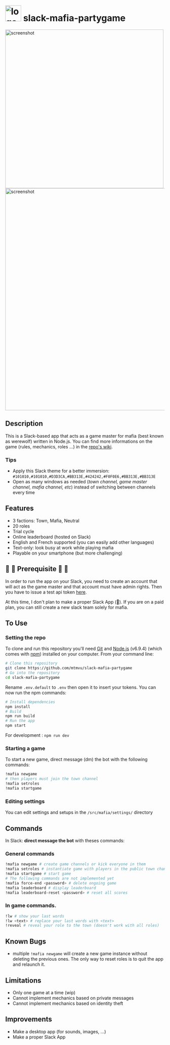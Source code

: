 # <img src="docs/img/game_master.png" alt="logo" width="50"/> slack-mafia-partygame

<img src="docs/img/slack.png" alt="screenshot" width="500"/>

<img src="docs/img/framer.png" alt="screenshot" width="700"/>

## Description

This is a Slack-based app that acts as a game master for mafia (best known as werewolf) written in Node.js. You can find more informations on the game (rules, mechanics, roles ...) in the [repo's wiki](https://github.com/mtmvu/slack-mafia-partygame/wiki).


### Tips
- Apply this Slack theme for a better immersion:
`#101010,#101010,#D3D3CA,#BB313E,#424242,#F0F0E6,#BB313E,#BB313E`
- Open as many windows as needed (*town channel, game master channel, mafia channel, etc*) instead of switching between channels every time


## Features
- 3 factions: Town, Mafia, Neutral
- 20 roles
- Trial cycle
- Online leaderboard (hosted on Slack)
- English and French supported (you can easily add other languages)
- Text-only: look busy at work while playing mafia
- Playable on your smartphone (but more challenging)

## :rotating_light: :rotating_light: Prerequisite :rotating_light: :rotating_light:

In order to run the app on your Slack, you need to create an account that will act as the game master and that account must have admin rights. Then you have to issue a test api token [here](https://api.slack.com/docs/oauth-test-tokens).  

At this time, I don't plan to make a proper Slack App (:money_with_wings:). If you are on a paid plan, you can still create a new slack team solely for mafia.

## To Use

### Setting the repo
To clone and run this repository you'll need [Git](https://git-scm.com) and [Node.js](https://nodejs.org/en/download/) (v6.9.4) (which comes with [npm](http://npmjs.com)) installed on your computer. From your command line:

```bash
# Clone this repository
git clone https://github.com/mtmvu/slack-mafia-partygame
# Go into the repository
cd slack-mafia-partygame
```
Rename `.env.default` to `.env` then open it to insert your tokens.
You can now run the npm commands:
```bash
# Install dependencies
npm install
# Build
npm run build
# Run the app
npm start
```

For development : `npm run dev`

### Starting a game
To start a new game, direct message (dm) the bot with the following commands:

```bash
!mafia newgame
# then players must join the town channel
!mafia setroles
!mafia startgame
```

### Editing settings
You can edit settings and setups in the `/src/mafia/settings/` directory

## Commands
In Slack: **direct message the bot** with theses commands:
### General commands
```bash
!mafia newgame # create game channels or kick everyone in them
!mafia setroles # instantiate game with players in the public town channel
!mafia startgame # start game
# The following commands are not implemented yet
!mafia force-end <password> # delete ongoing game
!mafia leaderboard # display leaderboard
!mafia leaderboard-reset <password> # reset all scores
```

### In game commands.
```bash
!lw # show your last words
!lw <text> # replace your last words with <text>
!reveal # reveal your role to the town (doesn't work with all roles)
```

## Known Bugs

- multiple `!mafia newgame` will create a new game instance without deleting the previous ones. The only way to reset roles is to quit the app and relaunch it.

## Limitations

- Only one game at a time (wip)
- Cannot implement mechanics based on private messages
- Cannot implement mechanics based on identity theft


## Improvements

- Make a desktop app (for sounds, images, ...)
- Make a proper Slack App
